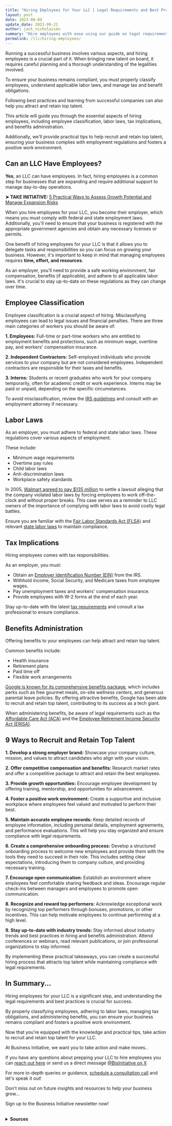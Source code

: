 ```yaml
---
title: "Hiring Employees for Your LLC | Legal Requirements and Best Practices"
layout: post
date: 2023-08-09
update_date: 2023-09-21
author: jack_nicholaisen
summary: "Hire employees with ease using our guide on legal requirements, best practices, labor laws, taxes, and benefits. Ensure success & a positive work environment!"
permalink: /llc/hiring-employees/
---
```


Running a successful business involves various aspects, and hiring employees is a crucial part of it. When bringing new talent on board, it requires careful planning and a thorough understanding of the legalities involved.

To ensure your business remains compliant, you must properly classify employees, understand applicable labor laws, and manage tax and benefit obligations. 

Following best practices and learning from successful companies can also help you attract and retain top talent.

This article will guide you through the essential aspects of hiring employees, including employee classification, labor laws, tax implications, and benefits administration.

Additionally, we'll provide practical tips to help recruit and retain top talent, ensuring your business complies with employment regulations and fosters a positive work environment.

## Can an LLC Have Employees?

**Yes**, an LLC can have employees. In fact, hiring employees is a common step for businesses that are expanding and require additional support to manage day-to-day operations.

<p><b>➤ TAKE INITIATIVE: </b> <a href="https://www.businessinitiative.org/llc/expansion-strategies/"> 5 Practical Ways to Assess Growth Potential and Manage Expansion Risks</a></p>

When you hire employees for your LLC, you become their employer, which means you must comply with federal and state employment laws. Additionally, you'll need to ensure that your business is registered with the appropriate government agencies and obtain any necessary licenses or permits.

One benefit of hiring employees for your LLC is that it allows you to delegate tasks and responsibilities so you can focus on growing your business. However, it's important to keep in mind that managing employees requires **time, effort, and resources**.

As an employer, you'll need to provide a safe working environment, fair compensation, benefits (if applicable), and adhere to all applicable labor laws. It's crucial to stay up-to-date on these regulations as they can change over time.

## Employee Classification

Employee classification is a crucial aspect of hiring. Misclassifying employees can lead to legal issues and financial penalties. There are three main categories of workers you should be aware of:

**1.  Employees:** Full-time or part-time workers who are entitled to employment benefits and protections, such as minimum wage, overtime pay, and workers' compensation insurance.

**2.  Independent Contractors:** Self-employed individuals who provide services to your company but are not considered employees. Independent contractors are responsible for their taxes and benefits.

**3.  Interns:** Students or recent graduates who work for your company temporarily, often for academic credit or work experience. Interns may be paid or unpaid, depending on the specific circumstances.

To avoid misclassification, review the [IRS guidelines](https://www.irs.gov/businesses/small-businesses-self-employed/independent-contractor-self-employed-or-employee) and consult with an employment attorney if necessary.

## Labor Laws

As an employer, you must adhere to federal and state labor laws. These regulations cover various aspects of employment.

These include:

-   Minimum wage requirements
-   Overtime pay rules
-   Child labor laws
-   Anti-discrimination laws
-   Workplace safety standards

In 2005, [Walmart agreed to pay \$135 million](https://www.nytimes.com/2005/12/10/business/wal-mart-to-pay-135-million-to-settle-suit-on-hours.html) to settle a lawsuit alleging that the company violated labor laws by forcing employees to work off-the-clock and without proper breaks. This case serves as a reminder to LLC owners of the importance of complying with labor laws to avoid costly legal battles.

Ensure you are familiar with the [Fair Labor Standards Act (FLSA)](https://www.dol.gov/agencies/whd/flsa) and relevant [state labor laws](https://www.dol.gov/agencies/whd/state/minimum-wage/laws) to maintain compliance.

## Tax Implications

Hiring employees comes with tax responsibilities.

As an employer, you must:

-   Obtain an [Employer Identification Number (EIN)](https://www.irs.gov/businesses/small-businesses-self-employed/apply-for-an-employer-identification-number-ein-online) from the IRS.
-   Withhold income, Social Security, and Medicare taxes from employee wages.
-   Pay unemployment taxes and workers' compensation insurance.
-   Provide employees with W-2 forms at the end of each year.

Stay up-to-date with the latest [tax requirements](https://www.irs.gov/businesses/small-businesses-self-employed/employment-taxes) and consult a tax professional to ensure compliance.

## Benefits Administration

Offering benefits to your employees can help attract and retain top talent.

Common benefits include:

-   Health insurance
-   Retirement plans
-   Paid time off
-   Flexible work arrangements

[Google is known for its comprehensive benefits package](https://www.businessinsider.com/google-benefits-2014-9), which includes perks such as free gourmet meals, on-site wellness centers, and generous parental leave policies. By offering attractive benefits, Google has been able to recruit and retain top talent, contributing to its success as a tech giant.

When administering benefits, be aware of legal requirements such as the [Affordable Care Act (ACA)](https://www.healthcare.gov/small-businesses/employers/) and the [Employee Retirement Income Security Act (ERISA)](https://www.dol.gov/agencies/ebsa/employers-and-advisers/guidance/technical-releases/75-14).

## 9 Ways to Recruit and Retain Top Talent

**1.  Develop a strong employer brand:** Showcase your company culture, mission, and values to attract candidates who align with your vision.

**2.  Offer competitive compensation and benefits:** Research market rates and offer a competitive package to attract and retain the best employees.

**3.  Provide growth opportunities:** Encourage employee development by offering training, mentorship, and opportunities for advancement.

**4.  Foster a positive work environment:** Create a supportive and inclusive workplace where employees feel valued and motivated to perform their best.

**5.  Maintain accurate employee records:** Keep detailed records of employee information, including personal details, employment agreements, and performance evaluations. This will help you stay organized and ensure compliance with legal requirements.

**6.  Create a comprehensive onboarding process:** Develop a structured onboarding process to welcome new employees and provide them with the tools they need to succeed in their role. This includes setting clear expectations, introducing them to company culture, and providing necessary training.

**7.  Encourage open communication:** Establish an environment where employees feel comfortable sharing feedback and ideas. Encourage regular check-ins between managers and employees to promote open communication.

**8.  Recognize and reward top performers:** Acknowledge exceptional work by recognizing top performers through bonuses, promotions, or other incentives. This can help motivate employees to continue performing at a high level.

**9.  Stay up-to-date with industry trends:** Stay informed about industry trends and best practices in hiring and benefits administration. Attend conferences or webinars, read relevant publications, or join professional organizations to stay informed.

By implementing these practical takeaways, you can create a successful hiring process that attracts top talent while maintaining compliance with legal requirements.

## In Summary...

Hiring employees for your LLC is a significant step, and understanding the legal requirements and best practices is crucial for success.

By properly classifying employees, adhering to labor laws, managing tax obligations, and administering benefits, you can ensure your business remains compliant and fosters a positive work environment.

Now that you're equipped with the knowledge and practical tips, take action to recruit and retain top talent for your LLC.

At Business Initiative, we want you to take action and make moves..

If you have any questions about prepping your LLC to hire employees you can [reach out here](https://www.businessinitiative.org/contact/) or send us a direct message [@BisInitiative on X](https://twitter.com/BisInitiative)

For more in-depth queries or guidance, [schedule a consultation call](https://calendly.com/businessinitiative/30-minute-consultation-call) and let's speak it out!

Don't miss out on future insights and resources to help your business grow...

Sign up to the Business Initiative newsletter now!

<script async data-uid="0625212ce2" src="https://adept-hustler-4565.ck.page/0625212ce2/index.js"></script>

<br>
<details>
<summary><b>Sources</b></summary>
<br>
<ul>
    <li><a href="https://www.irs.gov/businesses/small-businesses-self-employed/independent-contractor-self-employed-or-employee">Independent Contractor (Self-Employed) or Employee?</a> – IRS</li>
    <li><a href="https://www.dol.gov/agencies/whd/flsa">Fair Labor Standards Act (FLSA)</a> – U.S. Department of Labor</li>
    <li><a href="https://www.dol.gov/agencies/whd/state/minimum-wage/laws">State Labor Laws</a> – U.S. Department of Labor</li>
    <li><a href="https://www.nytimes.com/2005/12/10/business/wal-mart-to-pay-135-million-to-settle-suit-on-hours.html">Walmart to Pay \$135 Million to Settle Suit on Hours</a> – The New York Times</li>
    <li><a href="https://www.irs.gov/businesses/small-businesses-self-employed/apply-for-an-employer-identification-number-ein-online">Apply for an Employer Identification Number (EIN) Online</a> – IRS</li>
    <li><a href="https://www.irs.gov/businesses/small-businesses-self-employed/employment-taxes">Employment Taxes</a> – IRS</li>
    <li><a href="https://www.healthcare.gov/small-businesses/employers/">Affordable Care Act (ACA) Information for Employers</a> – Healthcare.gov</li>
    <li><a href="https://www.dol.gov/agencies/ebsa/employers-and-advisers/guidance/technical-releases/75-14">Technical Release No. 75-14</a> – U.S. Department of Labor</li>
    <li><a href="https://www.businessinsider.com/google-benefits-2014-9">The amazing perks of working at Google</a> – Business Insider</li>
</ul>
</details>






